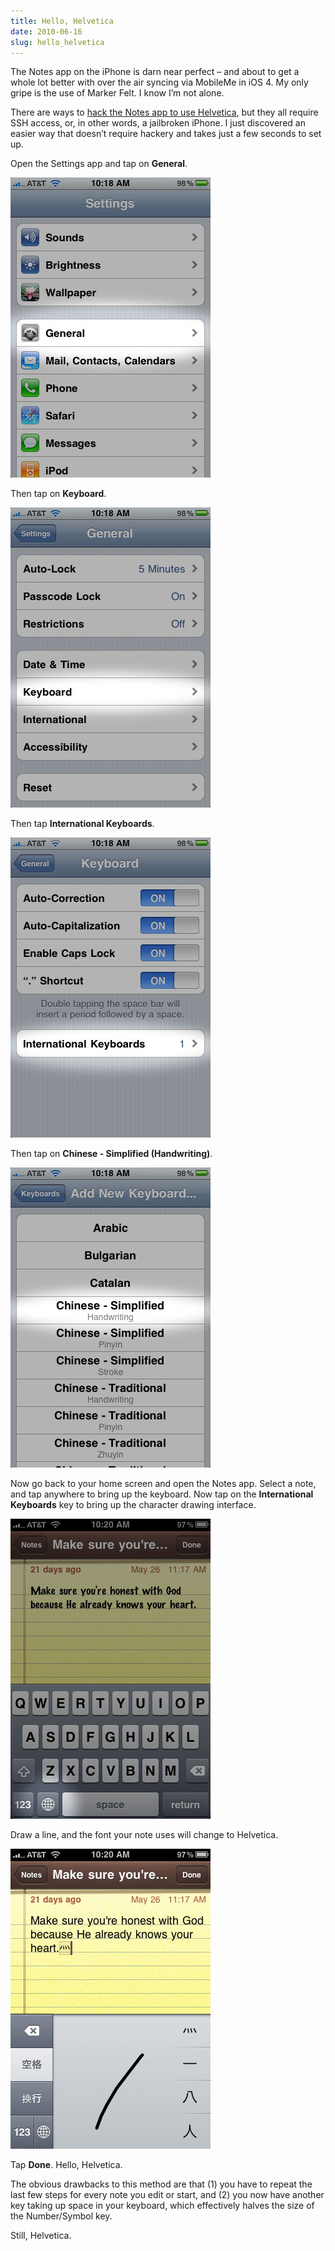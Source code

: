 ```yaml
---
title: Hello, Helvetica
date: 2010-06-16
slug: hello_helvetica
---
```

<p>The Notes app on the iPhone is darn near perfect &#8211; and about to get a whole lot better with over the air syncing via MobileMe in iOS 4. My only gripe is the use of Marker Felt. I know I&#8217;m not alone.</p>

<p>There are ways to <a href="http://daringfireball.net/2007/09/hacking_the_iphone_notes_app">hack the Notes app to use Helvetica</a>, but they all require SSH access, or, in other words, a jailbroken iPhone. I just discovered an easier way that doesn&#8217;t require hackery and takes just a few seconds to set up.</p>

<p>Open the Settings app and tap on <strong>General</strong>.</p>

<p><img src="/assets/img/hh-settings.jpg" alt="hh-settings.jpg" class="imgcenter" /></p>

<p>Then tap on <strong>Keyboard</strong>.</p>

<p><img src="/assets/img/hh-keyboard.jpg" alt="hh-keyboard.jpg" class="imgcenter" /></p>

<p>Then tap <strong>International Keyboards</strong>.</p>

<p><img src="/assets/img/hh-intlkeyboards.jpg" alt="hh-intlkeyboards.jpg" class="imgcenter" /></p>

<p>Then tap on <strong>Chinese - Simplified (Handwriting)</strong>.</p>

<p><img src="/assets/img/hh-simpchinese.jpg" alt="hh-simpchinese.jpg" class="imgcenter" /></p>

<p>Now go back to your home screen and open the Notes app. Select a note, and tap anywhere to bring up the keyboard. Now tap on the <strong>International Keyboards</strong> key to bring up the character drawing interface.</p>

<p><img src="/assets/img/hh-intlkey.jpg" alt="hh-intlkey.jpg" class="imgcenter" /></p>

<p>Draw a line, and the font your note uses will change to Helvetica.</p>

<p><img src="/assets/img/hh-chinesedraw.jpg" alt="hh-chinesedraw.jpg" class="imgcenter" /></p>

<p>Tap <strong>Done</strong>. Hello, Helvetica.</p>

<p>The obvious drawbacks to this method are that (1) you have to repeat the last few steps for every note you edit or start, and (2) you now have another key taking up space in your keyboard, which effectively halves the size of the Number/Symbol key.</p>

<p>Still, Helvetica.</p>
